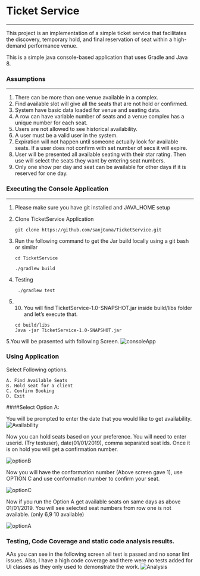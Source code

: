 # Ticket Service
---
This project is an implementation of a simple ticket service that facilitates the discovery, temporary hold, and final reservation of seat within a high-demand performance venue.

This is a simple java console-based application that uses Gradle and Java 8.


### Assumptions
---
1. There can be more than one venue available in a complex.
2. Find available slot will give all the seats that are not hold or confirmed.
3. System have basic data loaded for venue and seating data.
4. A row can have variable number of seats and a venue complex has a unique number for each seat.
5. Users are not allowed to see historical availability.
6. A user must be a valid user in the system.
7. Expiration will not happen until someone actually look for available seats. If a user does not confirm with set number of secs it will expire.
8. User will be presented all available seating with their star rating. Then use will select the seats they want by entering seat numbers.
9. Only one show per day and seat can be available for other days if it is reserved for one day.


### Executing the Console Application
---
1. Please make sure you have git installed and JAVA_HOME setup
2. Clone TicketService Application
    ```
    git clone https://github.com/sanjGuna/TicketService.git
    ```

3. Run the following command to get the Jar build locally using a git bash or similar
   ```
   cd TicketService
   
   ./gradlew build
   ```
   
4. Testing 
   ```
    ./gradlew test
    ```
   
5. 10.	You will find TicketService-1.0-SNAPSHOT.jar inside build/libs folder and let’s execute that. 
   ```
   cd build/libs
   Java -jar TicketService-1.0-SNAPSHOT.jar
   ```
   
 5.You will be prasented with following Screen.
 ![consoleApp](https://github.com/sanjGuna/TicketService/blob/master/ConsoleApplication.png)
 
 
### Using Application
   
Select Following options.
```
A. Find Available Seats
B. Hold seat for a client
C. Confirm Booking
D. Exit
```

####Select Option A:

You will be prompted to enter the date that you would like to get availability. 
![Availability](https://github.com/sanjGuna/TicketService/blob/master/Availability.png)

Now you can hold seats based on your preference. You will need to enter userid. (Try testuser), date(01/01/2019), comma separated seat ids. Once it is on hold you will get a confirmation number.

![optionB](https://github.com/sanjGuna/TicketService/blob/master/optionB.png)

Now you will have the conformation number (Above screen gave 1), use OPTION C and use conformation number to confirm your seat.

![optionC](https://github.com/sanjGuna/TicketService/blob/master/optionC.png)

Now if you run the Option A get available seats on same days as above 01/01/2019. You will see selected seat numbers from row one is not available. (only 6,9 10 available)

![optionA](https://github.com/sanjGuna/TicketService/blob/master/OptionA.png)


    
### Testing, Code Coverage and static code analysis results.
AAs you can see in the following screen all test is passed and no sonar lint issues. Also, I have a high code coverage and there were no tests added for UI classes as they only used to demonstrate the work. 
![Analysis](https://github.com/sanjGuna/TicketService/blob/master/Analysis.png)

    
